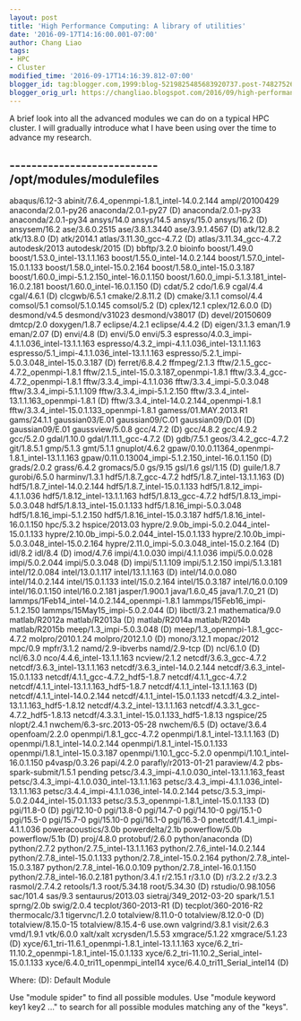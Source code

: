 ```yaml
---
layout: post
title: 'High Performance Computing: A library of utilities'
date: '2016-09-17T14:16:00.001-07:00'
author: Chang Liao
tags:
- HPC
- Cluster
modified_time: '2016-09-17T14:16:39.812-07:00'
blogger_id: tag:blogger.com,1999:blog-5219825485683920737.post-7482752674140906664
blogger_orig_url: https://changliao.blogspot.com/2016/09/high-performance-computing-001.html
---
```


A brief look into all the advanced modules we can do on a typical HPC cluster. 
I will gradually introduce what I have been using over the time to advance my 
research. 

--------------------------- /opt/modules/modulefiles 
--------------------------- 
   abaqus/6.12-3 
   abinit/7.6.4_openmpi-1.8.1_intel-14.0.2.144 
   ampl/20100429 
   anaconda/2.0.1-py26 
   anaconda/2.0.1-py27                                 (D) 
   anaconda/2.0.1-py33 
   anaconda/2.0.1-py34 
   ansys/14.0 
   ansys/14.5 
   ansys/15.0 
   ansys/16.2                                          (D) 
   ansysem/16.2 
   ase/3.6.0.2515 
   ase/3.8.1.3440 
   ase/3.9.1.4567                                      (D) 
   atk/12.8.2 
   atk/13.8.0                                          (D) 
   atk/2014.1 
   atlas/3.11.30_gcc-4.7.2                             (D) 
   atlas/3.11.34_gcc-4.7.2 
   autodesk/2013 
   autodesk/2015                                       (D) 
   bbftp/3.2.0 
   bioinfo 
   boost/1.49.0 
   boost/1.53.0_intel-13.1.1.163 
   boost/1.55.0_intel-14.0.2.144 
   boost/1.57.0_intel-15.0.1.133 
   boost/1.58.0_intel-15.0.2.164 
   boost/1.58.0_intel-15.0.3.187 
   boost/1.60.0_impi-5.1.2.150_intel-16.0.1.150 
   boost/1.60.0_impi-5.1.3.181_intel-16.0.2.181 
   boost/1.60.0_intel-16.0.1.150                       (D) 
   cdat/5.2 
   cdo/1.6.9 
   cgal/4.4 
   cgal/4.6.1                                          (D) 
   clcgwb/6.5.1 
   cmake/2.8.11.2                                      (D) 
   cmake/3.1.1 
   comsol/4.4 
   comsol/5.1 
   comsol/5.1.0.145 
   comsol/5.2                                          (D) 
   cplex/12.1 
   cplex/12.6.0.0                                      (D) 
   desmond/v4.5 
   desmond/v31023 
   desmond/v38017                                      (D) 
   devel/20150609 
   dmtcp/2.0 
   doxygen/1.8.7 
   eclipse/4.2.1 
   eclipse/4.4.2                                       (D) 
   eigen/3.1.3 
   eman/1.9 
   eman/2.07                                           (D) 
   envi/4.8                                            (D) 
   envi/5.0 
   envi/5.3 
   espresso/4.0.3_impi-4.1.1.036_intel-13.1.1.163 
   espresso/4.3.2_impi-4.1.1.036_intel-13.1.1.163 
   espresso/5.1_impi-4.1.1.036_intel-13.1.1.163 
   espresso/5.2.1_impi-5.0.3.048_intel-15.0.3.187      (D) 
   ferret/6.8.4.2 
   ffmpeg/2.1.3 
   fftw/2.1.5_gcc-4.7.2_openmpi-1.8.1 
   fftw/2.1.5_intel-15.0.3.187_openmpi-1.8.1 
   fftw/3.3.4_gcc-4.7.2_openmpi-1.8.1 
   fftw/3.3.4_impi-4.1.1.036 
   fftw/3.3.4_impi-5.0.3.048 
   fftw/3.3.4_impi-5.1.1.109 
   fftw/3.3.4_impi-5.1.2.150 
   fftw/3.3.4_intel-13.1.1.163_openmpi-1.8.1           (D) 
   fftw/3.3.4_intel-14.0.2.144_openmpi-1.8.1 
   fftw/3.3.4_intel-15.0.1.133_openmpi-1.8.1 
   gamess/01.MAY.2013.R1 
   gams/24.1.1 
   gaussian03/E.01 
   gaussian09/C.01 
   gaussian09/D.01                                     (D) 
   gaussian09/E.01 
   gaussview/5.0.8 
   gcc/4.7.2                                           (D) 
   gcc/4.8.2 
   gcc/4.9.2 
   gcc/5.2.0 
   gdal/1.10.0 
   gdal/1.11.1_gcc-4.7.2                               (D) 
   gdb/7.5.1 
   geos/3.4.2_gcc-4.7.2 
   git/1.8.5.1 
   gmp/5.1.3 
   gmt/5.1.1 
   gnuplot/4.6.2 
   gpaw/0.10.0.11364_openmpi-1.8.1_intel-13.1.1.163 
   gpaw/0.11.0.13004_impi-5.1.2.150_intel-16.0.1.150   (D) 
   grads/2.0.2 
   grass/6.4.2 
   gromacs/5.0 
   gs/9.15 
   gsl/1.6 
   gsl/1.15                                            (D) 
   guile/1.8.7 
   gurobi/6.5.0 
   harminv/1.3.1 
   hdf5/1.8.7_gcc-4.7.2 
   hdf5/1.8.7_intel-13.1.1.163                         (D) 
   hdf5/1.8.7_intel-14.0.2.144 
   hdf5/1.8.7_intel-15.0.1.133 
   hdf5/1.8.12_impi-4.1.1.036 
   hdf5/1.8.12_intel-13.1.1.163 
   hdf5/1.8.13_gcc-4.7.2 
   hdf5/1.8.13_impi-5.0.3.048 
   hdf5/1.8.13_intel-15.0.1.133 
   hdf5/1.8.16_impi-5.0.3.048 
   hdf5/1.8.16_impi-5.1.2.150 
   hdf5/1.8.16_intel-15.0.3.187 
   hdf5/1.8.16_intel-16.0.1.150 
   hpc/5.3.2 
   hspice/2013.03 
   hypre/2.9.0b_impi-5.0.2.044_intel-15.0.1.133 
   hypre/2.10.0b_impi-5.0.2.044_intel-15.0.1.133 
   hypre/2.10.0b_impi-5.0.3.048_intel-15.0.2.164 
   hypre/2.11.0_impi-5.0.3.048_intel-15.0.2.164        (D) 
   idl/8.2 
   idl/8.4                                             (D) 
   imod/4.7.6 
   impi/4.1.0.030 
   impi/4.1.1.036 
   impi/5.0.0.028 
   impi/5.0.2.044 
   impi/5.0.3.048                                      (D) 
   impi/5.1.1.109 
   impi/5.1.2.150 
   impi/5.1.3.181 
   intel/12.0.084 
   intel/13.0.1.117 
   intel/13.1.1.163                                    (D) 
   intel/14.0.0.080 
   intel/14.0.2.144 
   intel/15.0.1.133 
   intel/15.0.2.164 
   intel/15.0.3.187 
   intel/16.0.0.109 
   intel/16.0.1.150 
   intel/16.0.2.181 
   jasper/1.900.1 
   java/1.6.0_45 
   java/1.7.0_21                                       (D) 
   lammps/1Feb14_intel-14.0.2.144_openmpi-1.8.1 
   lammps/15Feb16_impi-5.1.2.150 
   lammps/15May15_impi-5.0.2.044                       (D) 
   libctl/3.2.1 
   mathematica/9.0 
   matlab/R2012a 
   matlab/R2013a                                       (D) 
   matlab/R2014a 
   matlab/R2014b 
   matlab/R2015b 
   meep/1.3_impi-5.0.3.048                             (D) 
   meep/1.3_openmpi-1.8.1_gcc-4.7.2 
   molpro/2010.1.24 
   molpro/2012.1.0                                     (D) 
   mono/3.12.1 
   mopac/2012 
   mpc/0.9 
   mpfr/3.1.2 
   namd/2.9-ibverbs 
   namd/2.9-tcp                                        (D) 
   ncl/6.1.0                                           (D) 
   ncl/6.3.0 
   nco/4.4.6_intel-13.1.1.163 
   ncview/2.1.2 
   netcdf/3.6.3_gcc-4.7.2 
   netcdf/3.6.3_intel-13.1.1.163 
   netcdf/3.6.3_intel-14.0.2.144 
   netcdf/3.6.3_intel-15.0.1.133 
   netcdf/4.1.1_gcc-4.7.2_hdf5-1.8.7 
   netcdf/4.1.1_gcc-4.7.2 
   netcdf/4.1.1_intel-13.1.1.163_hdf5-1.8.7 
   netcdf/4.1.1_intel-13.1.1.163                       (D) 
   netcdf/4.1.1_intel-14.0.2.144 
   netcdf/4.1.1_intel-15.0.1.133 
   netcdf/4.3.2_intel-13.1.1.163_hdf5-1.8.12 
   netcdf/4.3.2_intel-13.1.1.163 
   netcdf/4.3.3.1_gcc-4.7.2_hdf5-1.8.13 
   netcdf/4.3.3.1_intel-15.0.1.133_hdf5-1.8.13 
   ngspice/25 
   nlopt/2.4.1 
   nwchem/6.3-src.2013-05-28 
   nwchem/6.5                                          (D) 
   octave/3.6.4 
   openfoam/2.2.0 
   openmpi/1.8.1_gcc-4.7.2 
   openmpi/1.8.1_intel-13.1.1.163                      (D) 
   openmpi/1.8.1_intel-14.0.2.144 
   openmpi/1.8.1_intel-15.0.1.133 
   openmpi/1.8.1_intel-15.0.3.187 
   openmpi/1.10.1_gcc-5.2.0 
   openmpi/1.10.1_intel-16.0.1.150 
   p4vasp/0.3.26 
   papi/4.2.0 
   parafly/r2013-01-21 
   paraview/4.2 
   pbs-spark-submit/1.5.1 
   pending 
   petsc/3.4.3_impi-4.1.0.030_intel-13.1.1.163_feast 
   petsc/3.4.3_impi-4.1.0.030_intel-13.1.1.163 
   petsc/3.4.3_impi-4.1.1.036_intel-13.1.1.163 
   petsc/3.4.4_impi-4.1.1.036_intel-14.0.2.144 
   petsc/3.5.3_impi-5.0.2.044_intel-15.0.1.133 
   petsc/3.5.3_openmpi-1.8.1_intel-15.0.1.133          (D) 
   pgi/11.8-0                                          (D) 
   pgi/12.10-0 
   pgi/13.8-0 
   pgi/14.7-0 
   pgi/14.10-0 
   pgi/15.1-0 
   pgi/15.5-0 
   pgi/15.7-0 
   pgi/15.10-0 
   pgi/16.1-0 
   pgi/16.3-0 
   pnetcdf/1.4.1_impi-4.1.1.036 
   poweracoustics/3.0b 
   powerdelta/2.1b 
   powerflow/5.0b 
   powerflow/5.1b                                      (D) 
   proj/4.8.0 
   protobuf/2.6.0 
   python/anaconda                                     (D) 
   python/2.7.2 
   python/2.7.5_intel-13.1.1.163 
   python/2.7.6_intel-14.0.2.144 
   python/2.7.8_intel-15.0.1.133 
   python/2.7.8_intel-15.0.2.164 
   python/2.7.8_intel-15.0.3.187 
   python/2.7.8_intel-16.0.0.109 
   python/2.7.8_intel-16.0.1.150 
   python/2.7.8_intel-16.0.2.181 
   python/3.4.1 
   r/2.15.1 
   r/3.1.0                                             (D) 
   r/3.2.2 
   r/3.2.3 
   rasmol/2.7.4.2 
   retools/1.3 
   root/5.34.18 
   root/5.34.30                                        (D) 
   rstudio/0.98.1056 
   sac/101.4 
   sas/9.3 
   sentaurus/2013.03 
   sietraj/349_2012-03-20 
   spark/1.5.1 
   sprng/2.0b 
   swig/2.0.4 
   tecplot/360-2013-R1                                 (D) 
   tecplot/360-2016-R2 
   thermocalc/3.1 
   tigervnc/1.2.0 
   totalview/8.11.0-0 
   totalview/8.12.0-0                                  (D) 
   totalview/8.15.0-15 
   totalview/8.15.4-6 
   use.own 
   valgrind/3.8.1 
   visit/2.6.3 
   vmd/1.9.1 
   vtk/6.0.0 
   xalt/xalt 
   xcrysden/1.5.53 
   xmgrace/5.1.22 
   xmgrace/5.1.23                                      (D) 
   xyce/6.1_tri-11.6.1_openmpi-1.8.1_intel-13.1.1.163 
   xyce/6.2_tri-11.10.2_openmpi-1.8.1_intel-15.0.1.133 
   xyce/6.2_tri-11.10.2_Serial_intel-15.0.1.133 
   xyce/6.4.0_tri11_openmpi_intel14 
   xyce/6.4.0_tri11_Serial_intel14                     (D) 

  Where: 
   (D):  Default Module 

Use "module spider" to find all possible modules. 
Use "module keyword key1 key2 ..." to search for all possible modules matching 
any of the "keys". 